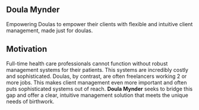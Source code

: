 ## Doula Mynder

Empowering Doulas to empower their clients with flexible and intuitive client management, made just for doulas.

## Motivation
Full-time health care professionals cannot function without robust management systems for their patients. This systems
are incredibly costly and sophisticated. Doulas, by contrast, are often freelancers working 2 or more jobs. This
makes client management even more important and often puts sophisticated systems out of reach. __Doula Mynder__ seeks to
bridge this gap and offer a clear, intuitive management solution that meets the unique needs of birthwork.

